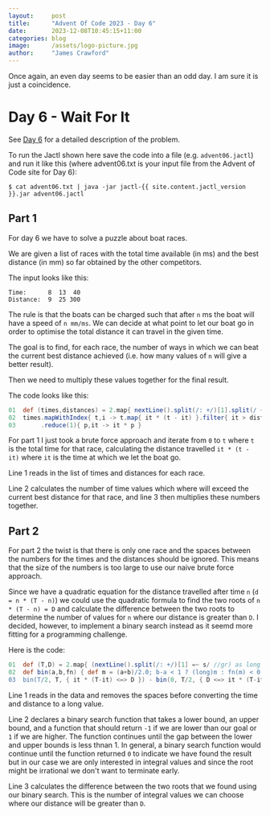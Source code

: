 ```yaml
---
layout:     post
title:      "Advent Of Code 2023 - Day 6"
date:       2023-12-08T10:45:15+11:00
categories: blog
image:      /assets/logo-picture.jpg
author:     "James Crawford"
---
```


Once again, an even day seems to be easier than an odd day.
I am sure it is just a coincidence.

# Day 6 - Wait For It

See [Day 6](https://adventofcode.com/2023/day/6) for a detailed description of the problem.

To run the Jactl shown here save the code into a file (e.g. `advent06.jactl`) and run it like this (where advent06.txt
is your input file from the Advent of Code site for Day 6):
```shell
$ cat advent06.txt | java -jar jactl-{{ site.content.jactl_version }}.jar advent06.jactl 
```

## Part 1

For day 6 we have to solve a puzzle about boat races.

We are given a list of races with the total time available (in ms) and the best distance (in mm) so far obtained by the
other competitors.

The input looks like this:
```
Time:      8  13  40
Distance:  9  25 300
```

The rule is that the boats can be charged such that after `n` ms the boat will have a speed of `n mm/ms`.
We can decide at what point to let our boat go in order to optimise the total distance it can travel in the given
time.

The goal is to find, for each race, the number of ways in which we can beat the current best distance achieved (i.e.
how many values of `n` will give a better result).

Then we need to multiply these values together for the final result.

The code looks like this:
```groovy
01  def (times,distances) = 2.map{ nextLine().split(/: +/)[1].split(/ +/).map{ it as int } }
02  times.mapWithIndex{ t,i -> t.map{ it * (t - it) }.filter{ it > distances[i] }.size() }
03       .reduce(1){ p,it -> it * p }
```

For part 1 I just took a brute force approach and iterate from `0` to `t` where `t` is the total time for that race,
calculating the distance travelled `it * (t - it)` where `it` is the time at which we let the boat go.

Line 1 reads in the list of times and distances for each race.

Line 2 calculates the number of time values which where will exceed the current best distance for that race,
and line 3 then multiplies these numbers together.

## Part 2

For part 2 the twist is that there is only one race and the spaces between the numbers for the times and the distances
should be ignored.
This means that the size of the numbers is too large to use our naive brute force approach.

Since we have a quadratic equation for the distance travelled after time `n` (`d = n * (T - n)`) we could use
the quadratic formula to find the two roots of `n * (T - n) = D` and calculate the difference between the two roots
to determine the number of values for `n` where our distance is greater than `D`.
I decided, however, to implement a binary search instead as it seemd more fitting for a programming challenge.

Here is the code:
```groovy
01  def (T,D) = 2.map{ (nextLine().split(/: +/)[1] =~ s/ //gr) as long }
02  def bin(a,b,fn) { def m = (a+b)/2.0; b-a < 1 ? (long)m : fn(m) < 0 ? bin(a,m,fn) : bin(m,b,fn) }
03  bin(T/2, T, { it * (T-it) <=> D }) - bin(0, T/2, { D <=> it * (T-it) })
```

Line 1 reads in the data and removes the spaces before converting the time and distance to a long value.

Line 2 declares a binary search function that takes a lower bound, an upper bound, and a function that should return
`-1` if we are lower than our goal or `1` if we are higher.
The function continues until the gap between the lower and upper bounds is less thnan 1.
In general, a binary search function would continue until the function returned `0` to indicate we have found the
result but in our case we are only interested in integral values and since the root might be irrational we don't
want to terminate early.

Line 3 calculates the difference between the two roots that we found using our binary search.
This is the number of integral values we can choose where our distance will be greater than `D`.
